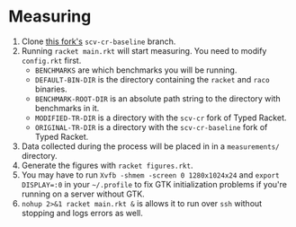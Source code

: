# Measuring

1. Clone [this fork's](https://github.com/camoy/typed-racket)
   `scv-cr-baseline` branch.
2. Running `racket main.rkt` will start measuring.
   You need to modify `config.rkt` first.
   * `BENCHMARKS` are which benchmarks you will be running.
   * `DEFAULT-BIN-DIR` is the directory containing the
     `racket` and `raco` binaries.
   * `BENCHMARK-ROOT-DIR` is an absolute path string
     to the directory with benchmarks in it.
   * `MODIFIED-TR-DIR` is a directory with the `scv-cr` fork
     of Typed Racket.
   * `ORIGINAL-TR-DIR` is a directory with the `scv-cr-baseline` fork
     of Typed Racket.
3. Data collected during the process will be placed in
   in a `measurements/` directory.
4. Generate the figures with `racket figures.rkt`.
5. You may have to run
   `Xvfb -shmem -screen 0 1280x1024x24` and
   `export DISPLAY=:0` in your `~/.profile` to fix
   GTK initialization problems if you're running on a server
   without GTK.
6. `nohup 2>&1 racket main.rkt &` is allows it to run over
   `ssh` without stopping and logs errors as well.

